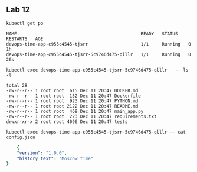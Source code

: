 ## Lab 12
`kubectl get po`
```
NAME                                               READY   STATUS    RESTARTS   AGE
devops-time-app-c955c4545-tjsrr                    1/1     Running   0          1h
devops-time-app-c955c4545-tjsrr-5c9746d475-qlllr   1/1     Running   0          26s
```
`kubectl exec devops-time-app-c955c4545-tjsrr-5c9746d475-qlllr   -- ls -l`
```
total 28
-rw-r--r-- 1 root root  615 Dec 11 20:47 DOCKER.md
-rw-r--r-- 1 root root  152 Dec 11 20:47 Dockerfile
-rw-r--r-- 1 root root  923 Dec 11 20:47 PYTHON.md
-rw-r--r-- 1 root root 2122 Dec 11 20:47 README.md
-rw-r--r-- 1 root root  469 Dec 11 20:47 main_app.py
-rw-r--r-- 1 root root  223 Dec 11 20:47 requirements.txt
drwxr-xr-x 2 root root 4096 Dec 11 20:47 tests
```
`kubectl exec devops-time-app-c955c4545-tjsrr-5c9746d475-qlllr -- cat config.json`
```yaml
    {
    "version": "1.0.0",
    "history_text": "Moscow time"
}
```